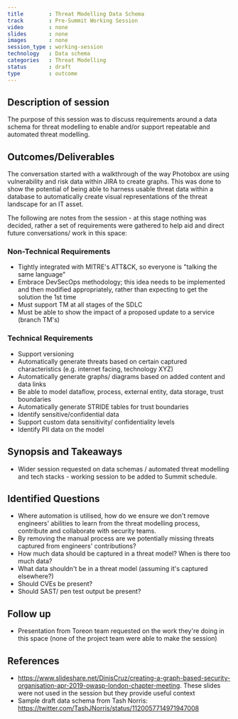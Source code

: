 ```yaml
---
title        : Threat Modelling Data Schema
track        : Pre-Summit Working Session
video        : none
slides       : none
images       : none
session_type : working-session         
technology   : Data schema
categories   : Threat Modelling
status       : draft              
type         : outcome
---
```


## Description of session

The purpose of this session was to discuss requirements around a data schema for threat modelling to enable and/or support repeatable and automated threat modelling.

## Outcomes/Deliverables 

The conversation started with a walkthrough of the way Photobox are using vulnerability and risk data within JIRA to create graphs. 
This was done to show the potential of being able to harness usable threat data within a database to automatically create visual representations of the threat landscape for an IT asset.

The following are notes from the session - at this stage nothing was decided, rather a set of requirements were gathered to help aid and direct future conversations/ work in this space:

### Non-Technical Requirements

- Tightly integrated with MITRE's ATT&CK, so everyone is "talking the same language"
- Embrace DevSecOps methodology; this idea needs to be implemented and then modified appropriately, rather than expecting to get the solution the 1st time
- Must support TM at all stages of the SDLC
- Must be able to show the impact of a proposed update to a service (branch TM's)


### Technical Requirements

- Support versioning
- Automatically generate threats based on certain captured characteristics (e.g. internet facing, technology XYZ)
- Automatically generate graphs/ diagrams based on added content and data links
- Be able to model dataflow, process, external entity, data storage, trust boundaries
- Automatically generate STRIDE tables for trust boundaries 
- Identify sensitive/confidential data
- Support custom data sensitivity/ confidentiality levels
- Identify PII data on the model


## Synopsis and Takeaways
- Wider session requested on data schemas / automated threat modelling and tech stacks - working session to be added to Summit schedule. 


## Identified Questions
- Where automation is utilised, how do we ensure we don't remove engineers' abilities to learn from the threat modelling process, contribute and collaborate with security teams.
- By removing the manual process are we potentially missing threats captured from engineers' contributions?
- How much data should be captured in a threat model? When is there too much data?
- What data shouldn't be in a threat model (assuming it's captured elsewhere?)
- Should CVEs be present?
- Should SAST/ pen test output be present?

## Follow up
- Presentation from Toreon team requested on the work they're doing in this space (none of the project team were able to make the session)


## References 
- https://www.slideshare.net/DinisCruz/creating-a-graph-based-security-organisation-apr-2019-owasp-london-chapter-meeting. These slides were not used in the session but they provide useful context
- Sample draft data schema from Tash Norris: https://twitter.com/TashJNorris/status/1120057714971947008 



